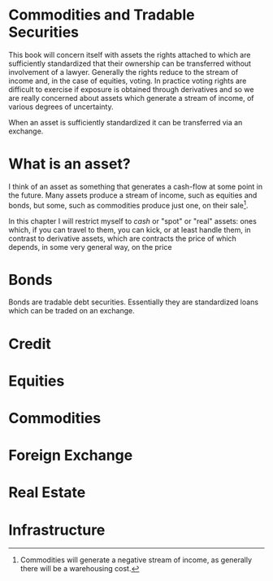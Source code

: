 # Commodities and Tradable Securities

This book will concern itself with assets the rights attached to which are sufficiently standardized that their ownership can be transferred without involvement of a lawyer. Generally the rights reduce to the stream of income and, in the case of equities, voting. In practice voting rights are difficult to exercise if exposure is obtained through derivatives and so we are really concerned about assets which generate  a stream of income, of various degrees of uncertainty.

When an asset is sufficiently standardized it can be transferred via an exchange. 

# What is an asset?

I think of an asset as something that generates a cash-flow at some point in the future. Many assets produce a stream of income, such as equities and bonds, but some, such as commodities produce just one, on their sale[^storage-cost]. 

In this chapter I will restrict myself to *cash* or "spot" or "real"  assets: ones which, if you can travel to them, you can kick, or at least handle them, in contrast to derivative assets, which are contracts the price of which depends, in some very general way, on the price 

# Bonds

Bonds are tradable debt securities. Essentially they are standardized loans which can be traded on an exchange.

# Credit

# Equities
# Commodities
# Foreign Exchange
# Real Estate
# Infrastructure



[^storage-cost]: Commodities will generate a negative stream of income, as generally there will be a warehousing cost.